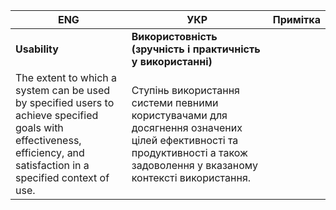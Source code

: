 | ENG                                                          | УКР                                                          | Примітка |
| ------------------------------------------------------------ | ------------------------------------------------------------ | -------- |
| **Usability**                                                | **Використовність (зручність і практичність у використанні)** |          |
| The extent to which a system can be used by specified users to achieve specified goals with effectiveness, efficiency, and satisfaction in a specified context of use. | Ступінь використання системи певними користувачами для досягнення означених цілей ефективності та продуктивності а також задоволення у вказаному контексті використання. |          |


